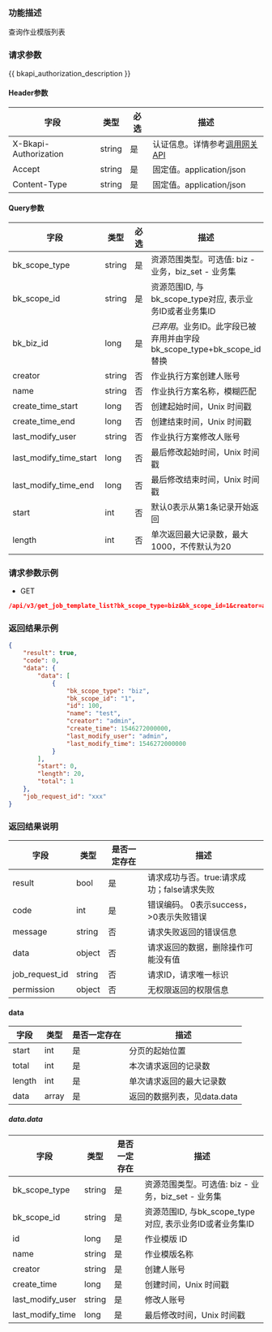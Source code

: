 ### 功能描述

查询作业模版列表

### 请求参数

{{ bkapi_authorization_description }}

#### Header参数

| 字段                    | 类型     | 必选  | 描述                                                                                                                               |
|-----------------------|--------|-----|----------------------------------------------------------------------------------------------------------------------------------|
| X-Bkapi-Authorization | string | 是   | 认证信息。详情参考[调用网关 API](https://github.com/TencentBlueKing/BKDocs/blob/master/ZH/7.0/APIGateway/apigateway/use-api/use-apigw-api.md) |
| Accept                | string | 是   | 固定值。application/json                                                                                                             |
| Content-Type          | string | 是   | 固定值。application/json                                                                                                             |

#### Query参数

| 字段                     | 类型     | 必选  | 描述                                                |
|------------------------|--------|-----|---------------------------------------------------|
| bk_scope_type          | string | 是   | 资源范围类型。可选值: biz - 业务，biz_set - 业务集                |
| bk_scope_id            | string | 是   | 资源范围ID, 与bk_scope_type对应, 表示业务ID或者业务集ID           |
| bk_biz_id              | long   | 是   | *已弃用*。业务ID。此字段已被弃用并由字段bk_scope_type+bk_scope_id替换 |
| creator                | string | 否   | 作业执行方案创建人账号                                       |
| name                   | string | 否   | 作业执行方案名称，模糊匹配                                     |
| create_time_start      | long   | 否   | 创建起始时间，Unix 时间戳                                   |
| create_time_end        | long   | 否   | 创建结束时间，Unix 时间戳                                   |
| last_modify_user       | string | 否   | 作业执行方案修改人账号                                       |
| last_modify_time_start | long   | 否   | 最后修改起始时间，Unix 时间戳                                 |
| last_modify_time_end   | long   | 否   | 最后修改结束时间，Unix 时间戳                                 |
| start                  | int    | 否   | 默认0表示从第1条记录开始返回                                   |
| length                 | int    | 否   | 单次返回最大记录数，最大1000，不传默认为20                          |

### 请求参数示例

- GET

```json
/api/v3/get_job_template_list?bk_scope_type=biz&bk_scope_id=1&creator=admin&start=0&length=20&create_time_start=1546272000000&create_time_end=1577807999999
```

### 返回结果示例

```json
{
    "result": true,
    "code": 0,
    "data": {
        "data": [
            {
                "bk_scope_type": "biz",
                "bk_scope_id": "1",
                "id": 100,
                "name": "test",
                "creator": "admin",
                "create_time": 1546272000000,
                "last_modify_user": "admin",
                "last_modify_time": 1546272000000
            }
        ],
        "start": 0,
        "length": 20,
        "total": 1
    },
    "job_request_id": "xxx"
}
```

### 返回结果说明

| 字段             | 类型     | 是否一定存在 | 描述                         |
|----------------|--------|--------|----------------------------|
| result         | bool   | 是      | 请求成功与否。true:请求成功；false请求失败 |
| code           | int    | 是      | 错误编码。 0表示success，>0表示失败错误  |
| message        | string | 否      | 请求失败返回的错误信息                |
| data           | object | 否      | 请求返回的数据，删除操作可能没有值          |
| job_request_id | string | 否      | 请求ID，请求唯一标识                |
| permission     | object | 否      | 无权限返回的权限信息                 |

#### data

| 字段     | 类型    | 是否一定存在 | 描述                 |
|--------|-------|--------|--------------------|
| start  | int   | 是      | 分页的起始位置            |
| total  | int   | 是      | 本次请求返回的记录数         |
| length | int   | 是      | 单次请求返回的最大记录数       |
| data   | array | 是      | 返回的数据列表，见data.data |

##### data.data

| 字段               | 类型     | 是否一定存在 | 描述                                      |
|------------------|--------|--------|-----------------------------------------|
| bk_scope_type    | string | 是      | 资源范围类型。可选值: biz - 业务，biz_set - 业务集      |
| bk_scope_id      | string | 是      | 资源范围ID, 与bk_scope_type对应, 表示业务ID或者业务集ID |
| id               | long   | 是      | 作业模版 ID                                 |
| name             | string | 是      | 作业模版名称                                  |
| creator          | string | 是      | 创建人账号                                   |
| create_time      | long   | 是      | 创建时间，Unix 时间戳                           |
| last_modify_user | string | 是      | 修改人账号                                   |
| last_modify_time | long   | 是      | 最后修改时间，Unix 时间戳                         |
